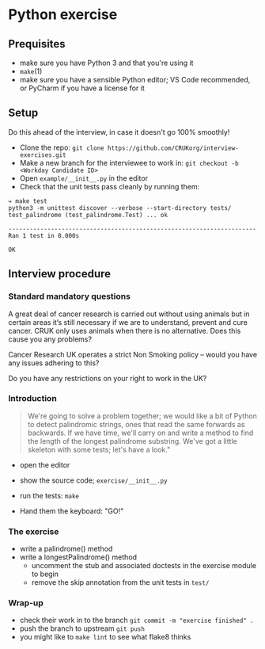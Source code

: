 # Python exercise

## Prequisites

* make sure you have Python 3 and that you're using it
* `make`(1)
* make sure you have a sensible Python editor; VS Code recommended, or PyCharm if you have a license for it

## Setup

Do this ahead of the interview, in case it doesn't go 100% smoothly!

* Clone the repo: `git clone https://github.com/CRUKorg/interview-exercises.git`
* Make a new branch for the interviewee to work in: `git checkout -b <Workday Candidate ID>`
* Open `example/__init__.py` in the editor
* Check that the unit tests pass cleanly by running them:

``` shellsession
➭ make test
python3 -m unittest discover --verbose --start-directory tests/
test_palindrome (test_palindrome.Test) ... ok

----------------------------------------------------------------------
Ran 1 test in 0.000s

OK
```

## Interview procedure

### Standard mandatory questions

A great deal of cancer research is carried out without using animals but in certain areas it’s still necessary if we are to understand, prevent and cure cancer. CRUK only uses animals when there is no alternative. Does this cause you any problems?

Cancer Research UK operates a strict Non Smoking policy – would you have any issues adhering to this?

Do you have any restrictions on your right to work in the UK?

### Introduction

> We're going to solve a problem together; we would like a bit of Python to
detect palindromic strings, ones that read the same forwards as backwards. If we
have time, we'll carry on and write a method to find the length of the longest
palindrome substring. We've got a little skeleton with some tests; let's have a
look."

* open the editor
* show the source code; `exercise/__init__.py`
* run the tests: `make`

* Hand them the keyboard: "GO!"

### The exercise

* write a palindrome() method
* write a longestPalindrome() method
  * uncomment the stub and associated doctests in the exercise module to begin
  * remove the skip annotation from the unit tests in `test/`

### Wrap-up

* check their work in to the branch `git commit -m "exercise finished" .`
* push the branch to upstream `git push`
* you might like to `make lint` to see what flake8 thinks
